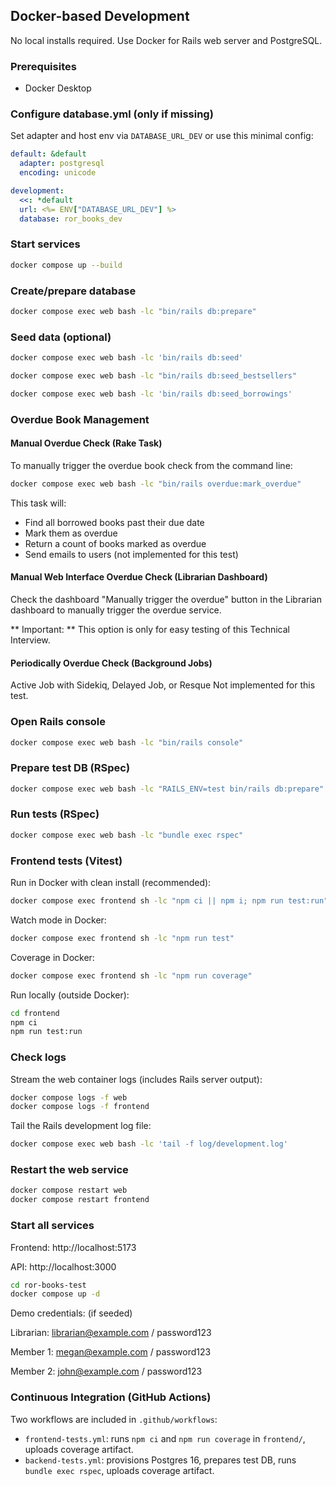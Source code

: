 ## Docker-based Development

No local installs required. Use Docker for Rails web server and PostgreSQL.

### Prerequisites
- Docker Desktop

### Configure database.yml (only if missing)
Set adapter and host env via `DATABASE_URL_DEV` or use this minimal config:
```yaml
default: &default
  adapter: postgresql
  encoding: unicode

development:
  <<: *default
  url: <%= ENV["DATABASE_URL_DEV"] %>
  database: ror_books_dev
```

### Start services
```bash
docker compose up --build
```

### Create/prepare database
```bash
docker compose exec web bash -lc "bin/rails db:prepare"
```

### Seed data (optional)
```bash
docker compose exec web bash -lc 'bin/rails db:seed'

docker compose exec web bash -lc "bin/rails db:seed_bestsellers"

docker compose exec web bash -lc 'bin/rails db:seed_borrowings'
```

### Overdue Book Management

#### Manual Overdue Check (Rake Task)
To manually trigger the overdue book check from the command line:
```bash
docker compose exec web bash -lc "bin/rails overdue:mark_overdue"
```

This task will:
- Find all borrowed books past their due date
- Mark them as overdue
- Return a count of books marked as overdue
- Send emails to users (not implemented for this test)

#### Manual Web Interface Overdue Check (Librarian Dashboard)
Check the dashboard "Manually trigger the overdue" button in the Librarian dashboard to manually trigger the overdue service.

** Important: ** This option is only for easy testing of this Technical Interview.

#### Periodically Overdue Check (Background Jobs)
Active Job with Sidekiq, Delayed Job, or Resque
Not implemented for this test.


### Open Rails console
```bash
docker compose exec web bash -lc "bin/rails console"
```

### Prepare test DB (RSpec)
```bash
docker compose exec web bash -lc "RAILS_ENV=test bin/rails db:prepare"
```

### Run tests (RSpec)
```bash
docker compose exec web bash -lc "bundle exec rspec"
```

### Frontend tests (Vitest)

Run in Docker with clean install (recommended):
```bash
docker compose exec frontend sh -lc "npm ci || npm i; npm run test:run"
```

Watch mode in Docker:
```bash
docker compose exec frontend sh -lc "npm run test"
```

Coverage in Docker:
```bash
docker compose exec frontend sh -lc "npm run coverage"
```

Run locally (outside Docker):
```bash
cd frontend
npm ci
npm run test:run
```

### Check logs

Stream the web container logs (includes Rails server output):
```bash
docker compose logs -f web
docker compose logs -f frontend
```

Tail the Rails development log file:
```bash
docker compose exec web bash -lc 'tail -f log/development.log'
```

### Restart the web service
```bash
docker compose restart web
docker compose restart frontend
```

### Start all services

Frontend: http://localhost:5173

API: http://localhost:3000


```bash
cd ror-books-test
docker compose up -d
```

Demo credentials: (if seeded)

Librarian: librarian@example.com / password123

Member 1: megan@example.com / password123

Member 2: john@example.com / password123


### Continuous Integration (GitHub Actions)

Two workflows are included in `.github/workflows`:
- `frontend-tests.yml`: runs `npm ci` and `npm run coverage` in `frontend/`, uploads coverage artifact.
- `backend-tests.yml`: provisions Postgres 16, prepares test DB, runs `bundle exec rspec`, uploads coverage artifact.


